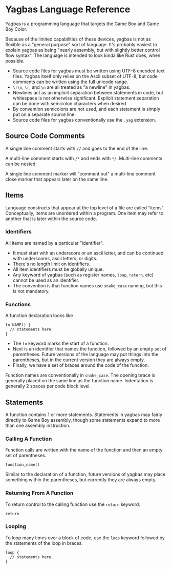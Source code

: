# Yagbas Language Reference

Yagbas is a programming language that targets the Game Boy and Game Boy Color.

Because of the limited capabilities of these devices, yagbas is not as flexible as a "general purpose" sort of language. It's probably easiest to explain yagbas as being "nearly assembly, but with slightly better control flow syntax". The language is intended to look kinda like Rust does, when possible.

* Source code files for yagbas must be written using UTF-8 encoded text files. Yagbas itself only relies on the Ascii subset of UTF-8, but code comments can be written using the full unicode range.
* `\r\n`, `\r`, and `\n` are all treated as "a newline" in yagbas.
* Newlines act as an implicit separation between statements in code, but whitespace is not otherwise significant. Explicit statement separation can be done with semicolon characters when desired.
* By convention semicolons are not used, and each statement is simply put on a separate source line.
* Source code files for yagbas conventionally use the `.yag` extension.

## Source Code Comments

A single line comment starts with `//` and goes to the end of the line.

A multi-line comment starts with `/*` and ends with `*/`. Multi-line comments can be nested.

A single line comment marker will "comment out" a multi-line comment close marker that appears later on the same line.

## Items

Language constructs that appear at the top level of a file are called "items". Conceptually, items are unordered within a program. One item may refer to another that is later within the source code.

### Identifiers

All items are named by a particular "identifier".

* It must start with an underscore or an ascii letter, and can be continued with underscores, ascii letters, or digits.
* There's no length limit on identifiers.
* All item identifiers must be globally unique.
* Any keyword of yagbas (such as register names, `loop`, `return`, etc) cannot be used as an identifier.
* The convention is that function names use `snake_case` naming, but this is not mandatory.

### Functions

A function declaration looks like

```
fn NAME() {
  // statements here
}
```

* The `fn` keyword marks the start of a function.
* Next is an identifier that names the function, followed by an empty set of parentheses. Future versions of the language may put things into the parentheses, but in the current version they are always empty.
* Finally, we have a set of braces around the code of the function.

Function names are conventionally in `snake_case`. The opening brace is generally placed on the same line as the function name. Indentation is generally 2 spaces per code block level.

## Statements

A function contains 1 or more statements. Statements in yagbas map fairly directly to Game Boy assembly, though some statements expand to more than one assembly instruction.

### Calling A Function

Function calls are written with the name of the function and then an empty set of parentheses.

```
function_name()
```

Similar to the declaration of a function, future versions of yagbas may place something within the parentheses, but currently they are always empty.

### Returning From A Function

To return control to the calling function use the `return` keyword.

```
return
```

### Looping

To loop many times over a block of code, use the `loop` keyword followed by the statements of the loop in braces.

```
loop {
  // statements here.
}
```

